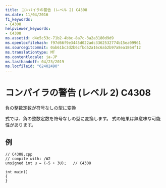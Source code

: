 ```yaml
---
title: コンパイラの警告 (レベル 2) C4308
ms.date: 11/04/2016
f1_keywords:
- C4308
helpviewer_keywords:
- C4308
ms.assetid: d4e5c53c-71b2-4bbc-8a7c-3a2a3180d9d9
ms.openlocfilehash: f97d66f9e3445d022adc3362532774b15ea09961
ms.sourcegitcommit: 0ab61bc3d2b6cfbd52a16c6ab2b97a8ea1864f12
ms.translationtype: MT
ms.contentlocale: ja-JP
ms.lasthandoff: 04/23/2019
ms.locfileid: "62402490"
---
```

# <a name="compiler-warning-level-2-c4308"></a>コンパイラの警告 (レベル 2) C4308

負の整数定数が符号なしの型に変換

式では、負の整数定数を符号なしの型に変換します。 式の結果は無意味な可能性があります。

## <a name="example"></a>例

```
// C4308.cpp
// compile with: /W2
unsigned int u = (-5 + 3U);   // C4308

int main()
{
}
```